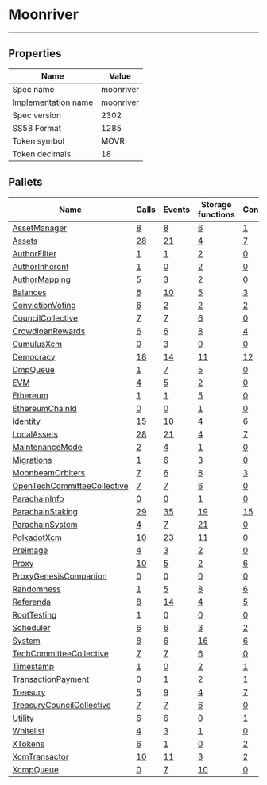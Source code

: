 # Moonriver

---------

## Properties
| Name | Value |
| -------- | -------- |
| Spec name     | moonriver     |
| Implementation name     | moonriver     |
| Spec version     | 2302     |
| SS58 Format     | 1285     |
| Token symbol      | MOVR     |
| Token decimals      | 18     |

## Pallets
| Name | Calls | Events | Storage functions | Constants | Errors |
| -------- | -------- | -------- | -------- | -------- | -------- |
| [AssetManager](assetmanager.md) | [8](assetmanager.md#calls) | [8](assetmanager.md#events) | [6](assetmanager.md#storage-functions) | [1](assetmanager.md#constants) | [8](assetmanager.md#errors) |
| [Assets](assets.md) | [28](assets.md#calls) | [21](assets.md#events) | [4](assets.md#storage-functions) | [7](assets.md#constants) | [19](assets.md#errors) |
| [AuthorFilter](authorfilter.md) | [1](authorfilter.md#calls) | [1](authorfilter.md#events) | [2](authorfilter.md#storage-functions) | [0](authorfilter.md#constants) | [0](authorfilter.md#errors) |
| [AuthorInherent](authorinherent.md) | [1](authorinherent.md#calls) | [0](authorinherent.md#events) | [2](authorinherent.md#storage-functions) | [0](authorinherent.md#constants) | [3](authorinherent.md#errors) |
| [AuthorMapping](authormapping.md) | [5](authormapping.md#calls) | [3](authormapping.md#events) | [2](authormapping.md#storage-functions) | [0](authormapping.md#constants) | [8](authormapping.md#errors) |
| [Balances](balances.md) | [6](balances.md#calls) | [10](balances.md#events) | [5](balances.md#storage-functions) | [3](balances.md#constants) | [8](balances.md#errors) |
| [ConvictionVoting](convictionvoting.md) | [6](convictionvoting.md#calls) | [2](convictionvoting.md#events) | [2](convictionvoting.md#storage-functions) | [2](convictionvoting.md#constants) | [12](convictionvoting.md#errors) |
| [CouncilCollective](councilcollective.md) | [7](councilcollective.md#calls) | [7](councilcollective.md#events) | [6](councilcollective.md#storage-functions) | [0](councilcollective.md#constants) | [10](councilcollective.md#errors) |
| [CrowdloanRewards](crowdloanrewards.md) | [6](crowdloanrewards.md#calls) | [6](crowdloanrewards.md#events) | [8](crowdloanrewards.md#storage-functions) | [4](crowdloanrewards.md#constants) | [15](crowdloanrewards.md#errors) |
| [CumulusXcm](cumulusxcm.md) | [0](cumulusxcm.md#calls) | [3](cumulusxcm.md#events) | [0](cumulusxcm.md#storage-functions) | [0](cumulusxcm.md#constants) | [0](cumulusxcm.md#errors) |
| [Democracy](democracy.md) | [18](democracy.md#calls) | [14](democracy.md#events) | [11](democracy.md#storage-functions) | [12](democracy.md#constants) | [23](democracy.md#errors) |
| [DmpQueue](dmpqueue.md) | [1](dmpqueue.md#calls) | [7](dmpqueue.md#events) | [5](dmpqueue.md#storage-functions) | [0](dmpqueue.md#constants) | [2](dmpqueue.md#errors) |
| [EVM](evm.md) | [4](evm.md#calls) | [5](evm.md#events) | [2](evm.md#storage-functions) | [0](evm.md#constants) | [11](evm.md#errors) |
| [Ethereum](ethereum.md) | [1](ethereum.md#calls) | [1](ethereum.md#events) | [5](ethereum.md#storage-functions) | [0](ethereum.md#constants) | [2](ethereum.md#errors) |
| [EthereumChainId](ethereumchainid.md) | [0](ethereumchainid.md#calls) | [0](ethereumchainid.md#events) | [1](ethereumchainid.md#storage-functions) | [0](ethereumchainid.md#constants) | [0](ethereumchainid.md#errors) |
| [Identity](identity.md) | [15](identity.md#calls) | [10](identity.md#events) | [4](identity.md#storage-functions) | [6](identity.md#constants) | [18](identity.md#errors) |
| [LocalAssets](localassets.md) | [28](localassets.md#calls) | [21](localassets.md#events) | [4](localassets.md#storage-functions) | [7](localassets.md#constants) | [19](localassets.md#errors) |
| [MaintenanceMode](maintenancemode.md) | [2](maintenancemode.md#calls) | [4](maintenancemode.md#events) | [1](maintenancemode.md#storage-functions) | [0](maintenancemode.md#constants) | [2](maintenancemode.md#errors) |
| [Migrations](migrations.md) | [1](migrations.md#calls) | [6](migrations.md#events) | [3](migrations.md#storage-functions) | [0](migrations.md#constants) | [4](migrations.md#errors) |
| [MoonbeamOrbiters](moonbeamorbiters.md) | [7](moonbeamorbiters.md#calls) | [6](moonbeamorbiters.md#events) | [8](moonbeamorbiters.md#storage-functions) | [3](moonbeamorbiters.md#constants) | [9](moonbeamorbiters.md#errors) |
| [OpenTechCommitteeCollective](opentechcommitteecollective.md) | [7](opentechcommitteecollective.md#calls) | [7](opentechcommitteecollective.md#events) | [6](opentechcommitteecollective.md#storage-functions) | [0](opentechcommitteecollective.md#constants) | [10](opentechcommitteecollective.md#errors) |
| [ParachainInfo](parachaininfo.md) | [0](parachaininfo.md#calls) | [0](parachaininfo.md#events) | [1](parachaininfo.md#storage-functions) | [0](parachaininfo.md#constants) | [0](parachaininfo.md#errors) |
| [ParachainStaking](parachainstaking.md) | [29](parachainstaking.md#calls) | [35](parachainstaking.md#events) | [19](parachainstaking.md#storage-functions) | [15](parachainstaking.md#constants) | [45](parachainstaking.md#errors) |
| [ParachainSystem](parachainsystem.md) | [4](parachainsystem.md#calls) | [7](parachainsystem.md#events) | [21](parachainsystem.md#storage-functions) | [0](parachainsystem.md#constants) | [8](parachainsystem.md#errors) |
| [PolkadotXcm](polkadotxcm.md) | [10](polkadotxcm.md#calls) | [23](polkadotxcm.md#events) | [11](polkadotxcm.md#storage-functions) | [0](polkadotxcm.md#constants) | [20](polkadotxcm.md#errors) |
| [Preimage](preimage.md) | [4](preimage.md#calls) | [3](preimage.md#events) | [2](preimage.md#storage-functions) | [0](preimage.md#constants) | [6](preimage.md#errors) |
| [Proxy](proxy.md) | [10](proxy.md#calls) | [5](proxy.md#events) | [2](proxy.md#storage-functions) | [6](proxy.md#constants) | [8](proxy.md#errors) |
| [ProxyGenesisCompanion](proxygenesiscompanion.md) | [0](proxygenesiscompanion.md#calls) | [0](proxygenesiscompanion.md#events) | [0](proxygenesiscompanion.md#storage-functions) | [0](proxygenesiscompanion.md#constants) | [0](proxygenesiscompanion.md#errors) |
| [Randomness](randomness.md) | [1](randomness.md#calls) | [5](randomness.md#events) | [8](randomness.md#storage-functions) | [6](randomness.md#constants) | [12](randomness.md#errors) |
| [Referenda](referenda.md) | [8](referenda.md#calls) | [14](referenda.md#events) | [4](referenda.md#storage-functions) | [5](referenda.md#constants) | [12](referenda.md#errors) |
| [RootTesting](roottesting.md) | [1](roottesting.md#calls) | [0](roottesting.md#events) | [0](roottesting.md#storage-functions) | [0](roottesting.md#constants) | [0](roottesting.md#errors) |
| [Scheduler](scheduler.md) | [6](scheduler.md#calls) | [6](scheduler.md#events) | [3](scheduler.md#storage-functions) | [2](scheduler.md#constants) | [5](scheduler.md#errors) |
| [System](system.md) | [8](system.md#calls) | [6](system.md#events) | [16](system.md#storage-functions) | [6](system.md#constants) | [6](system.md#errors) |
| [TechCommitteeCollective](techcommitteecollective.md) | [7](techcommitteecollective.md#calls) | [7](techcommitteecollective.md#events) | [6](techcommitteecollective.md#storage-functions) | [0](techcommitteecollective.md#constants) | [10](techcommitteecollective.md#errors) |
| [Timestamp](timestamp.md) | [1](timestamp.md#calls) | [0](timestamp.md#events) | [2](timestamp.md#storage-functions) | [1](timestamp.md#constants) | [0](timestamp.md#errors) |
| [TransactionPayment](transactionpayment.md) | [0](transactionpayment.md#calls) | [1](transactionpayment.md#events) | [2](transactionpayment.md#storage-functions) | [1](transactionpayment.md#constants) | [0](transactionpayment.md#errors) |
| [Treasury](treasury.md) | [5](treasury.md#calls) | [9](treasury.md#events) | [4](treasury.md#storage-functions) | [7](treasury.md#constants) | [5](treasury.md#errors) |
| [TreasuryCouncilCollective](treasurycouncilcollective.md) | [7](treasurycouncilcollective.md#calls) | [7](treasurycouncilcollective.md#events) | [6](treasurycouncilcollective.md#storage-functions) | [0](treasurycouncilcollective.md#constants) | [10](treasurycouncilcollective.md#errors) |
| [Utility](utility.md) | [6](utility.md#calls) | [6](utility.md#events) | [0](utility.md#storage-functions) | [1](utility.md#constants) | [1](utility.md#errors) |
| [Whitelist](whitelist.md) | [4](whitelist.md#calls) | [3](whitelist.md#events) | [1](whitelist.md#storage-functions) | [0](whitelist.md#constants) | [5](whitelist.md#errors) |
| [XTokens](xtokens.md) | [6](xtokens.md#calls) | [1](xtokens.md#events) | [0](xtokens.md#storage-functions) | [2](xtokens.md#constants) | [19](xtokens.md#errors) |
| [XcmTransactor](xcmtransactor.md) | [10](xcmtransactor.md#calls) | [11](xcmtransactor.md#events) | [3](xcmtransactor.md#storage-functions) | [2](xcmtransactor.md#constants) | [26](xcmtransactor.md#errors) |
| [XcmpQueue](xcmpqueue.md) | [0](xcmpqueue.md#calls) | [7](xcmpqueue.md#events) | [10](xcmpqueue.md#storage-functions) | [0](xcmpqueue.md#constants) | [5](xcmpqueue.md#errors) |